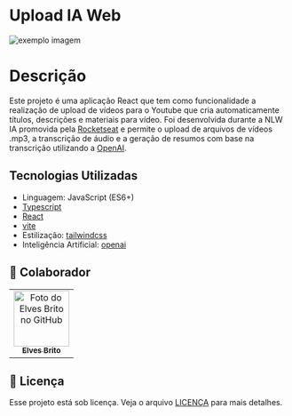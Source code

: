 # Upload IA Web

<img src="https://i.imgur.com/sxK4dfy.png" alt="exemplo imagem">

# Descrição

Este projeto é uma aplicação React que tem como funcionalidade a realização de upload de vídeos para o Youtube que cria automaticamente títulos, descrições e materiais para vídeo. Foi desenvolvida durante a NLW IA promovida pela [Rocketseat](https://www.rocketseat.com.br/) e permite o upload de arquivos de vídeos .mp3, a transcrição de áudio e a geração de resumos com base na transcrição utilizando a [OpenAI](https://openai.com/).

## Tecnologias Utilizadas

- Linguagem: JavaScript (ES6+)
- [Typescript](https://www.typescriptlang.org/)
- [React](https://react.dev/)
- [vite](https://vitejs.dev/)
- Estilização: [tailwindcss](https://tailwindcss.com/)
- Inteligência Artificial: [openai](https://openai.com/)

## 🤝 Colaborador

<table>
  <tr>
    <td align="center">
      <a href="#">
        <img src="https://github.com/elvesbd.png" width="100px;" alt="Foto do Elves Brito no GitHub"/><br>
        <sub>
          <b>Elves Brito</b>
        </sub>
      </a>
    </td>
  </tr>
</table>

## 📝 Licença

Esse projeto está sob licença. Veja o arquivo [LICENÇA](LICENSE.md) para mais detalhes.
